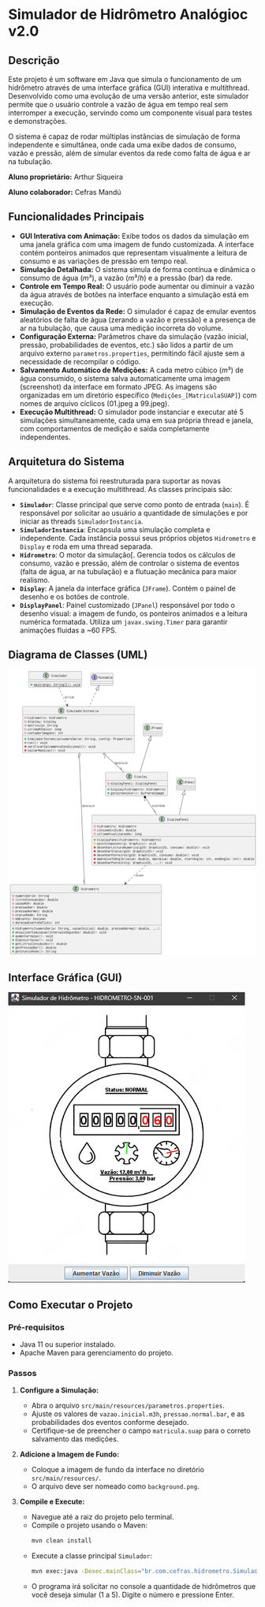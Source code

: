 # Simulador de Hidrômetro Analógioc v2.0

## Descrição

Este projeto é um software em Java que simula o funcionamento de um hidrômetro através de uma interface gráfica (GUI) interativa e multithread. Desenvolvido como uma evolução de uma versão anterior, este simulador permite que o usuário controle a vazão de água em tempo real sem interromper a execução, servindo como um componente visual para testes e demonstrações.

O sistema é capaz de rodar múltiplas instâncias de simulação de forma independente e simultânea, onde cada uma exibe dados de consumo, vazão e pressão, além de simular eventos da rede como falta de água e ar na tubulação.

**Aluno proprietário:** Arthur Siqueira 

**Aluno colaborador:** Cefras Mandú 

## Funcionalidades Principais

* **GUI Interativa com Animação:** Exibe todos os dados da simulação em uma janela gráfica com uma imagem de fundo customizada. A interface contém ponteiros animados que representam visualmente a leitura de consumo e as variações de pressão em tempo real.
* **Simulação Detalhada:** O sistema simula de forma contínua e dinâmica o consumo de água ($m³$), a vazão ($m³/h$) e a pressão (bar) da rede.
* **Controle em Tempo Real:** O usuário pode aumentar ou diminuir a vazão da água através de botões na interface enquanto a simulação está em execução.
* **Simulação de Eventos da Rede:** O simulador é capaz de emular eventos aleatórios de falta de água (zerando a vazão e pressão) e a presença de ar na tubulação, que causa uma medição incorreta do volume.
* **Configuração Externa:** Parâmetros chave da simulação (vazão inicial, pressão, probabilidades de eventos, etc.) são lidos a partir de um arquivo externo `parametros.properties`, permitindo fácil ajuste sem a necessidade de recompilar o código.
* **Salvamento Automático de Medições:** A cada metro cúbico ($m³$) de água consumido, o sistema salva automaticamente uma imagem (screenshot) da interface em formato JPEG. As imagens são organizadas em um diretório específico (`Medições_[MatriculaSUAP]`) com nomes de arquivo cíclicos (01.jpeg a 99.jpeg).
* **Execução Multithread:** O simulador pode instanciar e executar até 5 simulações simultaneamente, cada uma em sua própria thread e janela, com comportamentos de medição e saída completamente independentes.

## Arquitetura do Sistema

A arquitetura do sistema foi reestruturada para suportar as novas funcionalidades e a execução multithread. As classes principais são:

* **`Simulador`**: Classe principal que serve como ponto de entrada (`main`). É responsável por solicitar ao usuário a quantidade de simulações e por iniciar as threads `SimuladorInstancia`.
* **`SimuladorInstancia`**: Encapsula uma simulação completa e independente. Cada instância possui seus próprios objetos `Hidrometro` e `Display` e roda em uma thread separada.
* **`Hidrometro`**: O motor da simulação[. Gerencia todos os cálculos de consumo, vazão e pressão, além de controlar o sistema de eventos (falta de água, ar na tubulação) e a flutuação mecânica para maior realismo.
* **`Display`**: A janela da interface gráfica (`JFrame`). Contém o painel de desenho e os botões de controle.
* **`DisplayPanel`**: Painel customizado (`JPanel`) responsável por todo o desenho visual: a imagem de fundo, os ponteiros animados e a leitura numérica formatada. Utiliza um `javax.swing.Timer` para garantir animações fluidas a ~60 FPS.

## Diagrama de Classes (UML)

![UML](src/main/resources/UML.png)

## Interface Gráfica (GUI)

![GUI](src/main/resources/GUI_scrt.png)

## Como Executar o Projeto

### Pré-requisitos

* Java 11 ou superior instalado.
* Apache Maven para gerenciamento do projeto.

### Passos

1.  **Configure a Simulação:**
    * Abra o arquivo `src/main/resources/parametros.properties`.
    * Ajuste os valores de `vazao.inicial.m3h`, `pressao.normal.bar`, e as probabilidades dos eventos conforme desejado.
    * Certifique-se de preencher o campo `matricula.suap` para o correto salvamento das medições.

2.  **Adicione a Imagem de Fundo:**
    * Coloque a imagem de fundo da interface no diretório `src/main/resources/`.
    * O arquivo deve ser nomeado como `background.png`.

3.  **Compile e Execute:**
    * Navegue até a raiz do projeto pelo terminal.
    * Compile o projeto usando o Maven:
        ```sh
        mvn clean install
        ```
    * Execute a classe principal `Simulador`:
        ```sh
        mvn exec:java -Dexec.mainClass="br.com.cefras.hidrometro.Simulador"
        ```
    * O programa irá solicitar no console a quantidade de hidrômetros que você deseja simular (1 a 5). Digite o número e pressione Enter.